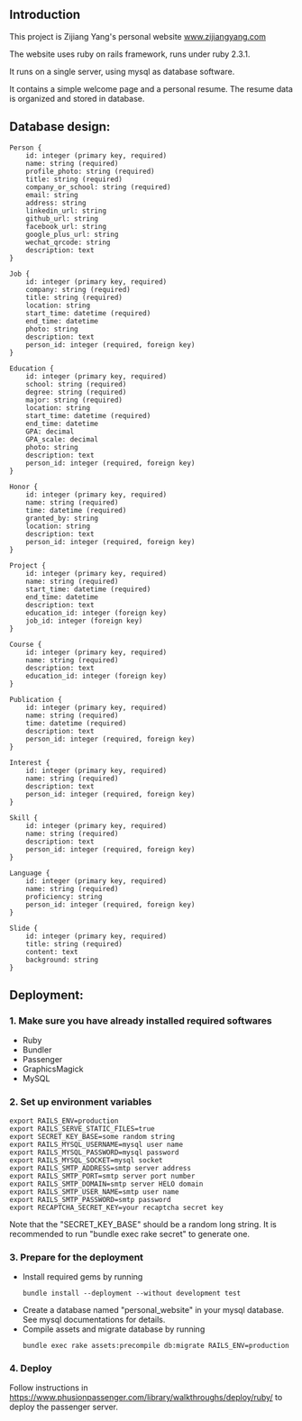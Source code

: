 ## Introduction

This project is Zijiang Yang's personal website www.zijiangyang.com

The website uses ruby on rails framework, runs under ruby 2.3.1.

It runs on a single server, using mysql as database software. 

It contains a simple welcome page and a personal resume. The resume data is organized and stored in database.

## Database design:

```
Person {
    id: integer (primary key, required)
    name: string (required)
    profile_photo: string (required)
    title: string (required)
    company_or_school: string (required)
    email: string 
    address: string
    linkedin_url: string
    github_url: string
    facebook_url: string
    google_plus_url: string
    wechat_qrcode: string    
    description: text
}
```

```
Job {
    id: integer (primary key, required)
    company: string (required)
    title: string (required)
    location: string
    start_time: datetime (required)
    end_time: datetime
    photo: string
    description: text
    person_id: integer (required, foreign key)
}
```

```
Education {
    id: integer (primary key, required)
    school: string (required)
    degree: string (required)
    major: string (required)
    location: string
    start_time: datetime (required)
    end_time: datetime
    GPA: decimal
    GPA_scale: decimal
    photo: string
    description: text
    person_id: integer (required, foreign key)
}
```

```
Honor {
    id: integer (primary key, required)
    name: string (required)
    time: datetime (required)
    granted_by: string
    location: string
    description: text
    person_id: integer (required, foreign key)
}
```

```
Project {
    id: integer (primary key, required)
    name: string (required)
    start_time: datetime (required)
    end_time: datetime
    description: text
    education_id: integer (foreign key)
    job_id: integer (foreign key)
}
```

```
Course {
    id: integer (primary key, required)
    name: string (required)
    description: text
    education_id: integer (foreign key)
}
```

```
Publication {
    id: integer (primary key, required)
    name: string (required)
    time: datetime (required)
    description: text
    person_id: integer (required, foreign key)
}
```

```
Interest {
    id: integer (primary key, required)
    name: string (required)
    description: text
    person_id: integer (required, foreign key)
}
```

```
Skill {
    id: integer (primary key, required)
    name: string (required)
    description: text
    person_id: integer (required, foreign key)
}
```

```
Language {
    id: integer (primary key, required)
    name: string (required)
    proficiency: string
    person_id: integer (required, foreign key)
}
```

```
Slide {
    id: integer (primary key, required)
    title: string (required)
    content: text
    background: string
}
```

## Deployment:

### 1. Make sure you have already installed required softwares
  * Ruby
  * Bundler
  * Passenger
  * GraphicsMagick
  * MySQL

### 2. Set up environment variables
  ```
  export RAILS_ENV=production
  export RAILS_SERVE_STATIC_FILES=true
  export SECRET_KEY_BASE=some random string
  export RAILS_MYSQL_USERNAME=mysql user name
  export RAILS_MYSQL_PASSWORD=mysql password
  export RAILS_MYSQL_SOCKET=mysql socket
  export RAILS_SMTP_ADDRESS=smtp server address
  export RAILS_SMTP_PORT=smtp server port number
  export RAILS_SMTP_DOMAIN=smtp server HELO domain
  export RAILS_SMTP_USER_NAME=smtp user name
  export RAILS_SMTP_PASSWORD=smtp password
  export RECAPTCHA_SECRET_KEY=your recaptcha secret key
  ```
  Note that the "SECRET_KEY_BASE" should be a random long string. It is recommended to run "bundle exec rake secret" to generate one.

### 3. Prepare for the deployment
  * Install required gems by running
    ```
    bundle install --deployment --without development test
    ```
  * Create a database named "personal_website" in your mysql database. See mysql documentations for details.
  * Compile assets and migrate database by running
    ```
    bundle exec rake assets:precompile db:migrate RAILS_ENV=production
    ```

### 4. Deploy
  Follow instructions in https://www.phusionpassenger.com/library/walkthroughs/deploy/ruby/ to deploy the passenger server.

